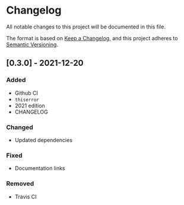# Changelog
All notable changes to this project will be documented in this file.

The format is based on [Keep a Changelog](https://keepachangelog.com/en/1.0.0/),
and this project adheres to [Semantic Versioning](https://semver.org/spec/v2.0.0.html).

## [0.3.0] - 2021-12-20

### Added

- Github CI
- `thiserror`
- 2021 edition
- CHANGELOG

### Changed

- Updated dependencies

### Fixed

- Documentation links

### Removed

- Travis CI
